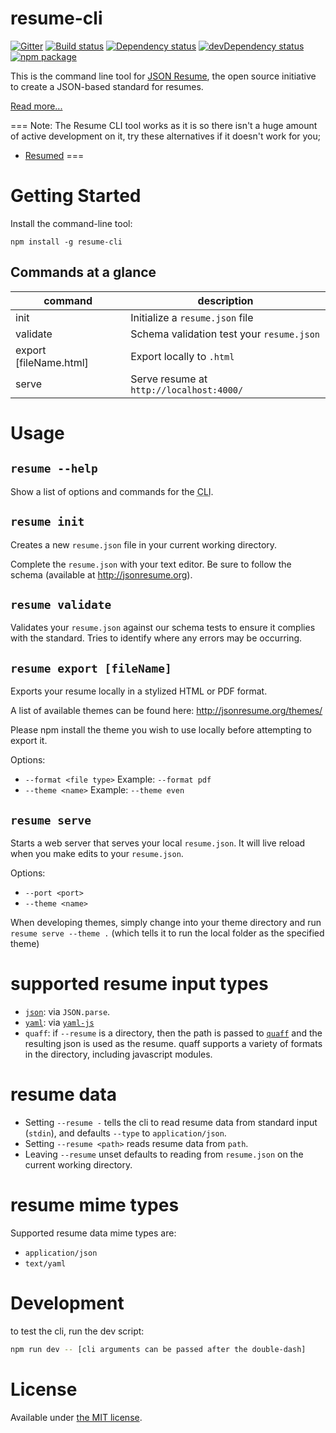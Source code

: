 # resume-cli

[![Gitter](https://badges.gitter.im/Join%20Chat.svg)](https://gitter.im/jsonresume/public?utm_source=badge&utm_medium=badge&utm_campaign=pr-badge&utm_content=badge)
[![Build status](https://img.shields.io/github/workflow/status/jsonresume/resume-cli/Main)](https://github.com/jsonresume/resume-cli/actions)
[![Dependency status](https://david-dm.org/jsonresume/resume-cli.svg)](https://david-dm.org/jsonresume/resume-cli)
[![devDependency status](https://david-dm.org/jsonresume/resume-cli/dev-status.svg)](https://david-dm.org/jsonresume/resume-cli#info=devDependencies)
[![npm package](https://badge.fury.io/js/resume-cli.svg)](https://www.npmjs.org/package/resume-cli)

This is the command line tool for [JSON Resume](https://jsonresume.org), the open source initiative to create a JSON-based standard for resumes.

[Read more...](https://jsonresume.org/schema/)

===
Note: The Resume CLI tool works as it is so there isn't a huge amount of active development on it, try these alternatives if it doesn't work for you;
- [Resumed](https://github.com/rbardini/resumed)
===

# Getting Started

Install the command-line tool:

```
npm install -g resume-cli
```

## Commands at a glance

| command                | description                               |
| ---------------------- | ----------------------------------------- |
| init                   | Initialize a `resume.json` file           |
| validate               | Schema validation test your `resume.json` |
| export [fileName.html] | Export locally to `.html`                 |
| serve                  | Serve resume at `http://localhost:4000/`  |

# Usage

## `resume --help`

Show a list of options and commands for the <abbr title="Command Line Interface">CLI</abbr>.

## `resume init`

Creates a new `resume.json` file in your current working directory.

Complete the `resume.json` with your text editor. Be sure to follow the schema
(available at http://jsonresume.org).

## `resume validate`

Validates your `resume.json` against our schema tests to ensure it complies with
the standard. Tries to identify where any errors may be occurring.

## `resume export [fileName]`

Exports your resume locally in a stylized HTML or PDF format.

A list of available themes can be found here: http://jsonresume.org/themes/

Please npm install the theme you wish to use locally before attempting to export it.

Options:

- `--format <file type>` Example: `--format pdf`
- `--theme <name>` Example: `--theme even`

## `resume serve`

Starts a web server that serves your local `resume.json`. It will live reload when you make edits to your `resume.json`.

Options:

- `--port <port>`
- `--theme <name>`

When developing themes, simply change into your theme directory and run `resume serve --theme .` (which tells it to run the local folder as the specified theme)

# supported resume input types

- [`json`](https://www.json.org/json-en.html): via `JSON.parse`.
- [`yaml`](https://yaml.org/): via [`yaml-js`](https://www.npmjs.com/package/yaml-js)
- `quaff`: if `--resume` is a directory, then the path is passed to [`quaff`](https://www.npmjs.com/package/quaff) and the resulting json is used as the resume. quaff supports a variety of formats in the directory, including javascript modules.

# resume data

- Setting `--resume -` tells the cli to read resume data from standard input (`stdin`), and defaults `--type` to `application/json`.
- Setting `--resume <path>` reads resume data from `path`.
- Leaving `--resume` unset defaults to reading from `resume.json` on the current working directory.

# resume mime types

Supported resume data mime types are:

- `application/json`
- `text/yaml`

# Development

to test the cli, run the dev script:

```sh
npm run dev -- [cli arguments can be passed after the double-dash]
```

# License

Available under [the MIT license](http://mths.be/mit).
